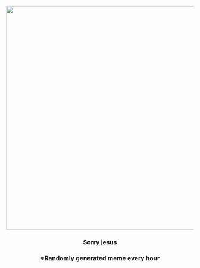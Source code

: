 <p align="center">
        <img src="https://i.redd.it/pe2kwmy61m791.jpg" width="600" height="600">
        </p>
        <h3 align="center">Sorry jesus</h3>
        <h3 align="center">*Randomly generated meme every hour</h3>
    